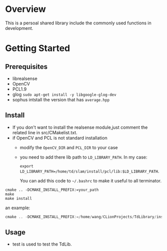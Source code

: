 # Overview
This is a persoal shared library include the commonly used functions in development.
# Getting Started
## Prerequisites
- librealsense
- OpenCV
- PCL1.9
- glog
    `sudo apt-get install -y libgoogle-glog-dev`
- sophus 
    intstall the version that has `average.hpp`


## Install
- If you don't want to install the realsense module,just comment the related line in src/CMakelist.txt.
- if OpenCV and PCL is not standard installation
    - modify the `OpenCV_DIR` and `PCL_DIR` to your case
    - you need to add there lib path to `LD_LIBRARY_PATH`. In my case:
     
        `export LD_LIBRARY_PATH=/home/td/slam/install/pcl/lib:$LD_LIBRARY_PATH`.
         
         You can add this code to `~/.bashrc` to make it useful to all terminator.
```
cmake .. -DCMAKE_INSTALL_PREFIX:=your_path
make 
make install
```
an example:
```asm
cmake .. -DCMAKE_INSTALL_PREFIX:=/home/wang/CLionProjects/TdLibrary/install
```

## Usage
- test is used to test the TdLib.


